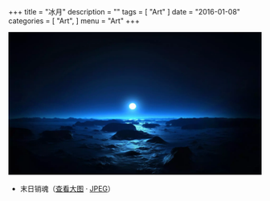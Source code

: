 +++
title = "冰月"
description = ""
tags = [
    "Art"
]
date = "2016-01-08"
categories = [
    "Art",
]
menu = "Art"
+++

![请使用支持Webp的浏览器(最新版Chrome/FireFox)查看](/images/post/20160108084900.webp)

* 末日销魂（[查看大图](/images/post/20160108084900.webp) &middot; [JPEG](/images/post/20160108084900.jpg)）
